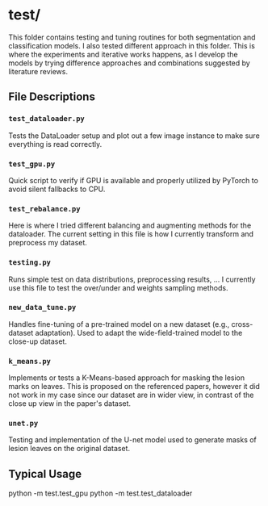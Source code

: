 # test/

This folder contains testing and tuning routines for both segmentation and classification models. I also tested different approach in this folder. This is where the experiments and iterative works happens, as I develop the models by trying difference approaches and combinations suggested by literature reviews. 

## File Descriptions

### `test_dataloader.py`
Tests the DataLoader setup and plot out a few image instance to make sure everything is read correctly. 

### `test_gpu.py`
Quick script to verify if GPU is available and properly utilized by PyTorch to avoid silent fallbacks to CPU.

### `test_rebalance.py`
Here is where I tried different balancing and augmenting methods for the dataloader. The current setting in this file is how I currently transform and preprocess my dataset. 

### `testing.py`
Runs simple test on data distributions, preprocessing results, ... I currently use this file to test the over/under and weights sampling methods. 

### `new_data_tune.py`
Handles fine-tuning of a pre-trained model on a new dataset (e.g., cross-dataset adaptation). Used to adapt the wide-field-trained model to the close-up dataset.

### `k_means.py`
Implements or tests a K-Means-based approach for masking the lesion marks on leaves. This is proposed on the referenced papers, however it did not work in my case since our dataset are in wider view, in contrast of the close up view in the paper's dataset. 

### `unet.py`
Testing and implementation of the U-net model used to generate masks of lesion leaves on the original dataset. 

## Typical Usage
python -m test.test_gpu
python -m test.test_dataloader
